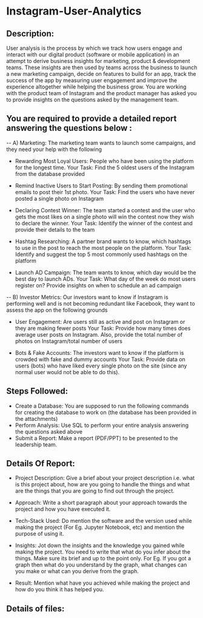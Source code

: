 # Instagram-User-Analytics

## Description:
User analysis is the process by which we track how users engage and interact with our digital product (software or mobile application) in an attempt to derive business insights for marketing, product & development teams.
These insights are then used by teams across the business to launch a new marketing campaign, decide on features to build for an app, track the success of the app by measuring user engagement and improve the experience altogether while helping the business grow.
You are working with the product team of Instagram and the product manager has asked you to provide insights on the questions asked by the management team.

## You are required to provide a detailed report answering the questions below :
-- A) Marketing: The marketing team wants to launch some campaigns, and they need your help with the following

- Rewarding Most Loyal Users: People who have been using the platform for the longest time.
Your Task: Find the 5 oldest users of the Instagram from the database provided

- Remind Inactive Users to Start Posting: By sending them promotional emails to post their 1st photo.
Your Task: Find the users who have never posted a single photo on Instagram

- Declaring Contest Winner: The team started a contest and the user who gets the most likes on a single photo will win the contest now they wish to declare the winner.
Your Task: Identify the winner of the contest and provide their details to the team

- Hashtag Researching: A partner brand wants to know, which hashtags to use in the post to reach the most people on the platform.
Your Task: Identify and suggest the top 5 most commonly used hashtags on the platform

- Launch AD Campaign: The team wants to know, which day would be the best day to launch ADs.
Your Task: What day of the week do most users register on? Provide insights on when to schedule an ad campaign

-- B) Investor Metrics: Our investors want to know if Instagram is performing well and is not becoming redundant like Facebook, they want to assess the app on the following grounds

- User Engagement: Are users still as active and post on Instagram or they are making fewer posts
Your Task: Provide how many times does average user posts on Instagram. Also, provide the total number of photos on Instagram/total number of users

- Bots & Fake Accounts: The investors want to know if the platform is crowded with fake and dummy accounts
Your Task: Provide data on users (bots) who have liked every single photo on the site (since any normal user would not be able to do this).

## Steps Followed:

- Create a Database: You are supposed to run the following commands for creating the database to work on (the database has been provided in the attachments)
- Perform Analysis: Use SQL to perform your entire analysis answering the questions asked above
- Submit a Report: Make a report (PDF/PPT) to be presented to the leadership team. 


## Details Of Report:

- Project Description:
Give a brief about your project description i.e. what is this project about, how are you going to handle the things and what are the things that you are going to find out through the project.

- Approach:
Write a short paragraph about your approach towards the project and how you have executed it.

- Tech-Stack Used:
Do mention the software and the version used while making the project (For Eg. Jupyter Notebook, etc) and mention the purpose of using it.

- Insights:
Jot down the insights and the knowledge you gained while making the project. You need to write that what do you infer about the things. Make sure its brief and up to the point only. For Eg. If you got a graph then what do you understand by the graph, what changes can you make or what can you derive from the graph.

- Result:
Mention what have you achieved while making the project and how do you think it has helped you.

## Details of files:
